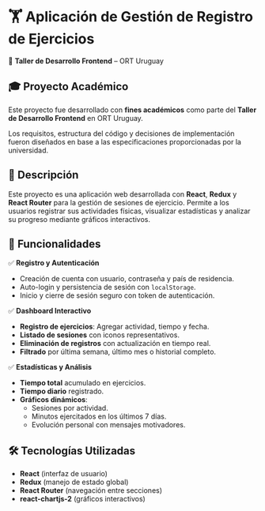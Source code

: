 # 🏋️ Aplicación de Gestión de Registro de Ejercicios  

🚀 **Taller de Desarrollo Frontend** – ORT Uruguay  

## 🎓 Proyecto Académico  

Este proyecto fue desarrollado con **fines académicos** como parte del **Taller de Desarrollo Frontend** en ORT Uruguay.  

Los requisitos, estructura del código y decisiones de implementación fueron diseñados en base a las especificaciones proporcionadas por la universidad.  


## 📌 Descripción  

Este proyecto es una aplicación web desarrollada con **React**, **Redux** y **React Router** para la gestión de sesiones de ejercicio. Permite a los usuarios registrar sus actividades físicas, visualizar estadísticas y analizar su progreso mediante gráficos interactivos.  

## 📑 Funcionalidades  

✅ **Registro y Autenticación**  
- Creación de cuenta con usuario, contraseña y país de residencia.  
- Auto-login y persistencia de sesión con `localStorage`.  
- Inicio y cierre de sesión seguro con token de autenticación.  

✅ **Dashboard Interactivo**  
- **Registro de ejercicios**: Agregar actividad, tiempo y fecha.  
- **Listado de sesiones** con iconos representativos.  
- **Eliminación de registros** con actualización en tiempo real.  
- **Filtrado** por última semana, último mes o historial completo.  

✅ **Estadísticas y Análisis**  
- **Tiempo total** acumulado en ejercicios.  
- **Tiempo diario** registrado.  
- **Gráficos dinámicos**:  
  - Sesiones por actividad.  
  - Minutos ejercitados en los últimos 7 días.  
  - Evolución personal con mensajes motivadores.  

## 🛠️ Tecnologías Utilizadas  

- **React** (interfaz de usuario)  
- **Redux** (manejo de estado global)  
- **React Router** (navegación entre secciones)  
- **react-chartjs-2** (gráficos interactivos)  


